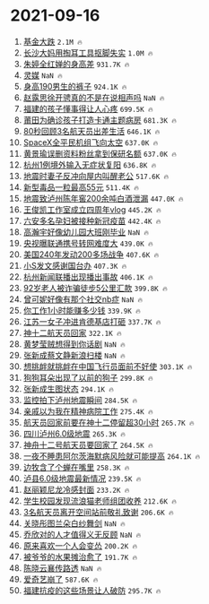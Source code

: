 # 2021-09-16

1. [基金大跌](https://s.weibo.com/weibo?q=%E5%9F%BA%E9%87%91%E5%A4%A7%E8%B7%8C&Refer=top) `2.1M 🔥`
1. [长沙大妈用掏耳工具抠脚失实](https://s.weibo.com/weibo?q=%23%E9%95%BF%E6%B2%99%E5%A4%A7%E5%A6%88%E7%94%A8%E6%8E%8F%E8%80%B3%E5%B7%A5%E5%85%B7%E6%8A%A0%E8%84%9A%E5%A4%B1%E5%AE%9E%23&Refer=top) `1.0M 🔥`
1. [朱婷全红婵的身高差](https://s.weibo.com/weibo?q=%23%E6%9C%B1%E5%A9%B7%E5%85%A8%E7%BA%A2%E5%A9%B5%E7%9A%84%E8%BA%AB%E9%AB%98%E5%B7%AE%23&Refer=top) `931.7K 🔥`
1. [灵媒](https://s.weibo.com/weibo?q=%E7%81%B5%E5%AA%92&Refer=top) `NaN 🔥`
1. [身高190男生的裤子](https://s.weibo.com/weibo?q=%23%E8%BA%AB%E9%AB%98190%E7%94%B7%E7%94%9F%E7%9A%84%E8%A3%A4%E5%AD%90%23&Refer=top) `924.1K 🔥`
1. [赵露思徐开骋真的不是在说相声吗](https://s.weibo.com/weibo?q=%23%E8%B5%B5%E9%9C%B2%E6%80%9D%E5%BE%90%E5%BC%80%E9%AA%8B%E7%9C%9F%E7%9A%84%E4%B8%8D%E6%98%AF%E5%9C%A8%E8%AF%B4%E7%9B%B8%E5%A3%B0%E5%90%97%23&Refer=top) `NaN 🔥`
1. [福建的孩子懂事得让人心疼](https://s.weibo.com/weibo?q=%23%E7%A6%8F%E5%BB%BA%E7%9A%84%E5%AD%A9%E5%AD%90%E6%87%82%E4%BA%8B%E5%BE%97%E8%AE%A9%E4%BA%BA%E5%BF%83%E7%96%BC%23&Refer=top) `699.5K 🔥`
1. [莆田为确诊孩子打造卡通主题病房](https://s.weibo.com/weibo?q=%23%E8%8E%86%E7%94%B0%E4%B8%BA%E7%A1%AE%E8%AF%8A%E5%AD%A9%E5%AD%90%E6%89%93%E9%80%A0%E5%8D%A1%E9%80%9A%E4%B8%BB%E9%A2%98%E7%97%85%E6%88%BF%23&Refer=top) `681.3K 🔥`
1. [80秒回顾3名航天员出差生活](https://s.weibo.com/weibo?q=%2380%E7%A7%92%E5%9B%9E%E9%A1%BE3%E5%90%8D%E8%88%AA%E5%A4%A9%E5%91%98%E5%87%BA%E5%B7%AE%E7%94%9F%E6%B4%BB%23&Refer=top) `646.1K 🔥`
1. [SpaceX全平民机组飞向太空](https://s.weibo.com/weibo?q=%23SpaceX%E5%85%A8%E5%B9%B3%E6%B0%91%E6%9C%BA%E7%BB%84%E9%A3%9E%E5%90%91%E5%A4%AA%E7%A9%BA%23&Refer=top) `637.0K 🔥`
1. [黄景瑜误删资料粉丝拿到保研名额](https://s.weibo.com/weibo?q=%23%E9%BB%84%E6%99%AF%E7%91%9C%E8%AF%AF%E5%88%A0%E8%B5%84%E6%96%99%E7%B2%89%E4%B8%9D%E6%8B%BF%E5%88%B0%E4%BF%9D%E7%A0%94%E5%90%8D%E9%A2%9D%23&Refer=top) `637.0K 🔥`
1. [杭州1例境外输入无症状复阳](https://s.weibo.com/weibo?q=%23%E6%9D%AD%E5%B7%9E1%E4%BE%8B%E5%A2%83%E5%A4%96%E8%BE%93%E5%85%A5%E6%97%A0%E7%97%87%E7%8A%B6%E5%A4%8D%E9%98%B3%23&Refer=top) `636.8K 🔥`
1. [地震时妻子反冲向屋内叫醒老公](https://s.weibo.com/weibo?q=%23%E5%9C%B0%E9%9C%87%E6%97%B6%E5%A6%BB%E5%AD%90%E5%8F%8D%E5%86%B2%E5%90%91%E5%B1%8B%E5%86%85%E5%8F%AB%E9%86%92%E8%80%81%E5%85%AC%23&Refer=top) `517.6K 🔥`
1. [新型毒品一粒最高55元](https://s.weibo.com/weibo?q=%23%E6%96%B0%E5%9E%8B%E6%AF%92%E5%93%81%E4%B8%80%E7%B2%92%E6%9C%80%E9%AB%9855%E5%85%83%23&Refer=top) `511.4K 🔥`
1. [地震致泸州陈年窖200余吨白酒泄漏](https://s.weibo.com/weibo?q=%23%E5%9C%B0%E9%9C%87%E8%87%B4%E6%B3%B8%E5%B7%9E%E9%99%88%E5%B9%B4%E7%AA%96200%E4%BD%99%E5%90%A8%E7%99%BD%E9%85%92%E6%B3%84%E6%BC%8F%23&Refer=top) `447.0K 🔥`
1. [王俊凯工作室成立四周年vlog](https://s.weibo.com/weibo?q=%23%E7%8E%8B%E4%BF%8A%E5%87%AF%E5%B7%A5%E4%BD%9C%E5%AE%A4%E6%88%90%E7%AB%8B%E5%9B%9B%E5%91%A8%E5%B9%B4vlog%23&Refer=top) `445.2K 🔥`
1. [六安多名孕妇被接种新冠疫苗](https://s.weibo.com/weibo?q=%23%E5%85%AD%E5%AE%89%E5%A4%9A%E5%90%8D%E5%AD%95%E5%A6%87%E8%A2%AB%E6%8E%A5%E7%A7%8D%E6%96%B0%E5%86%A0%E7%96%AB%E8%8B%97%23&Refer=top) `442.4K 🔥`
1. [高瀚宇好像幼儿园大班刚毕业](https://s.weibo.com/weibo?q=%23%E9%AB%98%E7%80%9A%E5%AE%87%E5%A5%BD%E5%83%8F%E5%B9%BC%E5%84%BF%E5%9B%AD%E5%A4%A7%E7%8F%AD%E5%88%9A%E6%AF%95%E4%B8%9A%23&Refer=top) `NaN 🔥`
1. [央视曝联通携号转网难度大](https://s.weibo.com/weibo?q=%23%E5%A4%AE%E8%A7%86%E6%9B%9D%E8%81%94%E9%80%9A%E6%90%BA%E5%8F%B7%E8%BD%AC%E7%BD%91%E9%9A%BE%E5%BA%A6%E5%A4%A7%23&Refer=top) `439.0K 🔥`
1. [美国240年发动200多场战争](https://s.weibo.com/weibo?q=%23%E7%BE%8E%E5%9B%BD240%E5%B9%B4%E5%8F%91%E5%8A%A8200%E5%A4%9A%E5%9C%BA%E6%88%98%E4%BA%89%23&Refer=top) `407.6K 🔥`
1. [小S发文感谢国台办](https://s.weibo.com/weibo?q=%23%E5%B0%8FS%E5%8F%91%E6%96%87%E6%84%9F%E8%B0%A2%E5%9B%BD%E5%8F%B0%E5%8A%9E%23&Refer=top) `407.3K 🔥`
1. [杭州新闻联播出现播出事故](https://s.weibo.com/weibo?q=%23%E6%9D%AD%E5%B7%9E%E6%96%B0%E9%97%BB%E8%81%94%E6%92%AD%E5%87%BA%E7%8E%B0%E6%92%AD%E5%87%BA%E4%BA%8B%E6%95%85%23&Refer=top) `406.1K 🔥`
1. [92岁老人被诈骗徒步5公里汇款](https://s.weibo.com/weibo?q=%2392%E5%B2%81%E8%80%81%E4%BA%BA%E8%A2%AB%E8%AF%88%E9%AA%97%E5%BE%92%E6%AD%A55%E5%85%AC%E9%87%8C%E6%B1%87%E6%AC%BE%23&Refer=top) `399.8K 🔥`
1. [曾可妮好像有那个社交nb症](https://s.weibo.com/weibo?q=%23%E6%9B%BE%E5%8F%AF%E5%A6%AE%E5%A5%BD%E5%83%8F%E6%9C%89%E9%82%A3%E4%B8%AA%E7%A4%BE%E4%BA%A4nb%E7%97%87%23&Refer=top) `NaN 🔥`
1. [你工作1小时能赚多少钱](https://s.weibo.com/weibo?q=%23%E4%BD%A0%E5%B7%A5%E4%BD%9C1%E5%B0%8F%E6%97%B6%E8%83%BD%E8%B5%9A%E5%A4%9A%E5%B0%91%E9%92%B1%23&Refer=top) `339.9K 🔥`
1. [江苏一女子冲进肯德基店打砸](https://s.weibo.com/weibo?q=%23%E6%B1%9F%E8%8B%8F%E4%B8%80%E5%A5%B3%E5%AD%90%E5%86%B2%E8%BF%9B%E8%82%AF%E5%BE%B7%E5%9F%BA%E5%BA%97%E6%89%93%E7%A0%B8%23&Refer=top) `337.7K 🔥`
1. [神十二航天员回家](https://s.weibo.com/weibo?q=%23%E7%A5%9E%E5%8D%81%E4%BA%8C%E8%88%AA%E5%A4%A9%E5%91%98%E5%9B%9E%E5%AE%B6%23&Refer=top) `322.1K 🔥`
1. [黄梦莹贼想得到你话剧](https://s.weibo.com/weibo?q=%23%E9%BB%84%E6%A2%A6%E8%8E%B9%E8%B4%BC%E6%83%B3%E5%BE%97%E5%88%B0%E4%BD%A0%E8%AF%9D%E5%89%A7%23&Refer=top) `NaN 🔥`
1. [张新成蔡文静新浪扫楼](https://s.weibo.com/weibo?q=%23%E5%BC%A0%E6%96%B0%E6%88%90%E8%94%A1%E6%96%87%E9%9D%99%E6%96%B0%E6%B5%AA%E6%89%AB%E6%A5%BC%23&Refer=top) `NaN 🔥`
1. [想挑衅就挑衅在中国飞行员面前不好使](https://s.weibo.com/weibo?q=%23%E6%83%B3%E6%8C%91%E8%A1%85%E5%B0%B1%E6%8C%91%E8%A1%85%E5%9C%A8%E4%B8%AD%E5%9B%BD%E9%A3%9E%E8%A1%8C%E5%91%98%E9%9D%A2%E5%89%8D%E4%B8%8D%E5%A5%BD%E4%BD%BF%23&Refer=top) `303.1K 🔥`
1. [狗狗耳朵出现了以前的狗子](https://s.weibo.com/weibo?q=%23%E7%8B%97%E7%8B%97%E8%80%B3%E6%9C%B5%E5%87%BA%E7%8E%B0%E4%BA%86%E4%BB%A5%E5%89%8D%E7%9A%84%E7%8B%97%E5%AD%90%23&Refer=top) `299.8K 🔥`
1. [张新成生图状态](https://s.weibo.com/weibo?q=%23%E5%BC%A0%E6%96%B0%E6%88%90%E7%94%9F%E5%9B%BE%E7%8A%B6%E6%80%81%23&Refer=top) `294.1K 🔥`
1. [监控拍下泸州地震瞬间](https://s.weibo.com/weibo?q=%23%E7%9B%91%E6%8E%A7%E6%8B%8D%E4%B8%8B%E6%B3%B8%E5%B7%9E%E5%9C%B0%E9%9C%87%E7%9E%AC%E9%97%B4%23&Refer=top) `284.5K 🔥`
1. [亲戚以为我在精神病院工作](https://s.weibo.com/weibo?q=%23%E4%BA%B2%E6%88%9A%E4%BB%A5%E4%B8%BA%E6%88%91%E5%9C%A8%E7%B2%BE%E7%A5%9E%E7%97%85%E9%99%A2%E5%B7%A5%E4%BD%9C%23&Refer=top) `275.4K 🔥`
1. [航天员回家前要在神十二停留超30小时](https://s.weibo.com/weibo?q=%23%E8%88%AA%E5%A4%A9%E5%91%98%E5%9B%9E%E5%AE%B6%E5%89%8D%E8%A6%81%E5%9C%A8%E7%A5%9E%E5%8D%81%E4%BA%8C%E5%81%9C%E7%95%99%E8%B6%8530%E5%B0%8F%E6%97%B6%23&Refer=top) `265.7K 🔥`
1. [四川泸州6.0级地震](https://s.weibo.com/weibo?q=%23%E5%9B%9B%E5%B7%9D%E6%B3%B8%E5%B7%9E6.0%E7%BA%A7%E5%9C%B0%E9%9C%87%23&Refer=top) `265.3K 🔥`
1. [神舟十二号航天员要回家了](https://s.weibo.com/weibo?q=%23%E7%A5%9E%E8%88%9F%E5%8D%81%E4%BA%8C%E5%8F%B7%E8%88%AA%E5%A4%A9%E5%91%98%E8%A6%81%E5%9B%9E%E5%AE%B6%E4%BA%86%23&Refer=top) `264.5K 🔥`
1. [一夜不睡患阿尔茨海默病风险就可能提高](https://s.weibo.com/weibo?q=%23%E4%B8%80%E5%A4%9C%E4%B8%8D%E7%9D%A1%E6%82%A3%E9%98%BF%E5%B0%94%E8%8C%A8%E6%B5%B7%E9%BB%98%E7%97%85%E9%A3%8E%E9%99%A9%E5%B0%B1%E5%8F%AF%E8%83%BD%E6%8F%90%E9%AB%98%23&Refer=top) `264.1K 🔥`
1. [边牧含了个蝉在嘴里](https://s.weibo.com/weibo?q=%23%E8%BE%B9%E7%89%A7%E5%90%AB%E4%BA%86%E4%B8%AA%E8%9D%89%E5%9C%A8%E5%98%B4%E9%87%8C%23&Refer=top) `258.3K 🔥`
1. [泸县6.0级地震最新情况](https://s.weibo.com/weibo?q=%23%E6%B3%B8%E5%8E%BF6.0%E7%BA%A7%E5%9C%B0%E9%9C%87%E6%9C%80%E6%96%B0%E6%83%85%E5%86%B5%23&Refer=top) `239.5K 🔥`
1. [赵丽颖尼龙冷感封面](https://s.weibo.com/weibo?q=%23%E8%B5%B5%E4%B8%BD%E9%A2%96%E5%B0%BC%E9%BE%99%E5%86%B7%E6%84%9F%E5%B0%81%E9%9D%A2%23&Refer=top) `233.2K 🔥`
1. [学生校园发现流浪猫老师组团收养](https://s.weibo.com/weibo?q=%23%E5%AD%A6%E7%94%9F%E6%A0%A1%E5%9B%AD%E5%8F%91%E7%8E%B0%E6%B5%81%E6%B5%AA%E7%8C%AB%E8%80%81%E5%B8%88%E7%BB%84%E5%9B%A2%E6%94%B6%E5%85%BB%23&Refer=top) `212.6K 🔥`
1. [3名航天员离开空间站前敬礼致谢](https://s.weibo.com/weibo?q=%233%E5%90%8D%E8%88%AA%E5%A4%A9%E5%91%98%E7%A6%BB%E5%BC%80%E7%A9%BA%E9%97%B4%E7%AB%99%E5%89%8D%E6%95%AC%E7%A4%BC%E8%87%B4%E8%B0%A2%23&Refer=top) `206.6K 🔥`
1. [关晓彤图兰朵白纱舞剑](https://s.weibo.com/weibo?q=%23%E5%85%B3%E6%99%93%E5%BD%A4%E5%9B%BE%E5%85%B0%E6%9C%B5%E7%99%BD%E7%BA%B1%E8%88%9E%E5%89%91%23&Refer=top) `NaN 🔥`
1. [乔欣对的人才值得义无反顾](https://s.weibo.com/weibo?q=%23%E4%B9%94%E6%AC%A3%E5%AF%B9%E7%9A%84%E4%BA%BA%E6%89%8D%E5%80%BC%E5%BE%97%E4%B9%89%E6%97%A0%E5%8F%8D%E9%A1%BE%23&Refer=top) `NaN 🔥`
1. [原来喜欢一个人会变怂](https://s.weibo.com/weibo?q=%23%E5%8E%9F%E6%9D%A5%E5%96%9C%E6%AC%A2%E4%B8%80%E4%B8%AA%E4%BA%BA%E4%BC%9A%E5%8F%98%E6%80%82%23&Refer=top) `200.2K 🔥`
1. [被爷爷的水果摊治愈了](https://s.weibo.com/weibo?q=%23%E8%A2%AB%E7%88%B7%E7%88%B7%E7%9A%84%E6%B0%B4%E6%9E%9C%E6%91%8A%E6%B2%BB%E6%84%88%E4%BA%86%23&Refer=top) `191.7K 🔥`
1. [陈晓云襄传路透](https://s.weibo.com/weibo?q=%23%E9%99%88%E6%99%93%E4%BA%91%E8%A5%84%E4%BC%A0%E8%B7%AF%E9%80%8F%23&Refer=top) `NaN 🔥`
1. [爱奇艺崩了](https://s.weibo.com/weibo?q=%E7%88%B1%E5%A5%87%E8%89%BA%E5%B4%A9%E4%BA%86&Refer=top) `587.6K 🔥`
1. [福建抗疫的这些场景让人破防](https://s.weibo.com/weibo?q=%23%E7%A6%8F%E5%BB%BA%E6%8A%97%E7%96%AB%E7%9A%84%E8%BF%99%E4%BA%9B%E5%9C%BA%E6%99%AF%E8%AE%A9%E4%BA%BA%E7%A0%B4%E9%98%B2%23&Refer=top) `295.7K 🔥`
